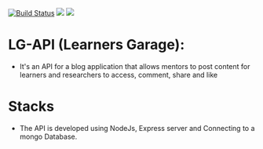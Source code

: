 
[![Build Status](https://travis-ci.com/jamesbeamie/LG-api.svg?branch=develop)](https://travis-ci.com/jamesbeamie/LG-api)
<a href="https://codeclimate.com/github/jamesbeamie/LG-api/maintainability"><img src="https://api.codeclimate.com/v1/badges/bafc52f1778a7280814b/maintainability" /></a>
<a href="https://codeclimate.com/github/jamesbeamie/LG-api/test_coverage"><img src="https://api.codeclimate.com/v1/badges/bafc52f1778a7280814b/test_coverage" /></a>
# LG-API (Learners Garage):
- It's an API for a blog application that allows mentors to post content
for learners and researchers to access, comment, share and like
# Stacks
- The API is developed using NodeJs, Express server and Connecting to a mongo Database.
